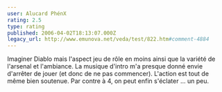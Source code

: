```yaml
---
user: Alucard PhénX
rating: 2.5
type: rating
published: 2006-04-02T18:13:07.000Z
legacy_url: http://www.emunova.net/veda/test/822.htm#comment-4884
---
```

Imaginer Diablo mais l'aspect jeu de rôle en moins ainsi que la variété de l'arsenal et l'ambiance. La musique d'intro m'a presque donné envie d'arrêter de jouer (et donc de ne pas commencer). L'action est tout de même bien soutenue. Par contre à 4, on peut enfin s'éclater ... un peu.